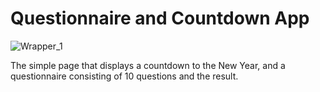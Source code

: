# Questionnaire and Countdown App

![Wrapper_1](https://user-images.githubusercontent.com/80784389/187645691-e622f73e-e06b-4495-bba3-357b5f040c43.jpg)

The simple page that displays a countdown to the New Year, and a questionnaire consisting of 10 questions and the result.
